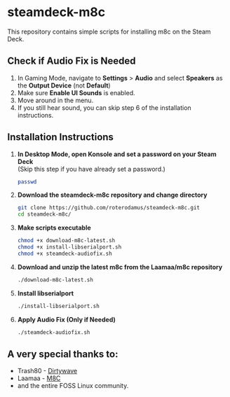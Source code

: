 # steamdeck-m8c

This repository contains simple scripts for installing m8c on the Steam Deck.

## Check if Audio Fix is Needed

1. In Gaming Mode, navigate to **Settings** > **Audio** and select **Speakers** as the **Output Device** (not **Default**)
2. Make sure **Enable UI Sounds** is enabled.
3. Move around in the menu.
4. If you still hear sound, you can skip step 6 of the installation instructions.

## Installation Instructions

1. **In Desktop Mode, open Konsole and set a password on your Steam Deck**  
   (Skip this step if you have already set a password.)
   ```bash
   passwd
   ```

2. **Download the steamdeck-m8c repository and change directory**  
   ```bash
   git clone https://github.com/roterodamus/steamdeck-m8c.git
   cd steamdeck-m8c/
   ```

3. **Make scripts executable**  
   ```bash
   chmod +x download-m8c-latest.sh
   chmod +x install-libserialport.sh
   chmod +x steamdeck-audiofix.sh
   ```

4. **Download and unzip the latest m8c from the Laamaa/m8c repository**  
   ```bash
   ./download-m8c-latest.sh
   ```

5. **Install libserialport**  
   ```bash
   ./install-libserialport.sh
   ```

6. **Apply Audio Fix (Only if Needed)**  
   ```bash
   ./steamdeck-audiofix.sh
   ```


## A very special thanks to:

- Trash80 - [Dirtywave](https://dirtywave.com/)
- Laamaa - [M8C](https://github.com/laamaa/m8c)
- and the entire FOSS Linux community.

   

